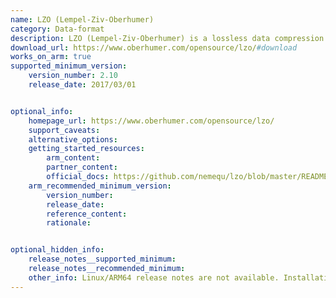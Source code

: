 ```yaml
---
name: LZO (Lempel-Ziv-Oberhumer)
category: Data-format
description: LZO (Lempel-Ziv-Oberhumer) is a lossless data compression library that is designed for real-time compression and decompression.
download_url: https://www.oberhumer.com/opensource/lzo/#download
works_on_arm: true
supported_minimum_version:
    version_number: 2.10
    release_date: 2017/03/01


optional_info:
    homepage_url: https://www.oberhumer.com/opensource/lzo/
    support_caveats:
    alternative_options:
    getting_started_resources:
        arm_content:
        partner_content:
        official_docs: https://github.com/nemequ/lzo/blob/master/README
    arm_recommended_minimum_version:
        version_number:
        release_date:
        reference_content:
        rationale:


optional_hidden_info:
    release_notes__supported_minimum:
    release_notes__recommended_minimum:
    other_info: Linux/ARM64 release notes are not available. Installation and testing are done via the [tar archive](https://www.oberhumer.com/opensource/lzo/download/lzo-2.10.tar.gz).
---
```


